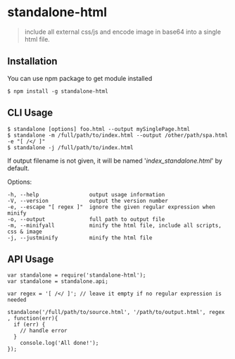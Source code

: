 # standalone-html

> include all external css/js and encode image in base64 into a single html file.


## Installation

You can use npm package to get module installed
```
$ npm install -g standalone-html
```

## CLI Usage 
```
$ standalone [options] foo.html --output mySinglePage.html
$ standalone -m /full/path/to/index.html --output /other/path/spa.html -e "[ /</ ]"
$ standalone -j /full/path/to/index.html 
```

If output filename is not given, it will be named '_index_standalone.html_' by default.


  Options:

    -h, --help                output usage information
    -V, --version             output the version number
    -e, --escape "[ regex ]"  ignore the given regular expression when minify
    -o, --output              full path to output file
    -m, --minifyall           minify the html file, include all scripts, css & image
    -j, --justminify          minify the html file


## API Usage 
```
var standalone = require('standalone-html');
var standalone = standalone.api;

var regex = '[ /</ ]'; // leave it empty if no regular expression is needed

standalone('/full/path/to/source.html', '/path/to/output.html', regex , function(err){
  if (err) {
    // handle error
  }  
	console.log('All done!');
});
```
